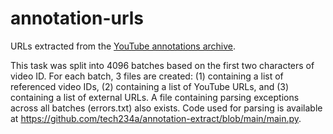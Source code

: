 # annotation-urls

URLs extracted from the [YouTube annotations archive](https://old.reddit.com/r/DataHoarder/comments/b7imx9/youtube_annotation_archive_annotation_data_from/).

This task was split into 4096 batches based on the first two characters of video ID. For each batch, 3 files are created: (1) containing a list of referenced video IDs, (2) containing a list of YouTube URLs, and (3) containing a list of external URLs. A file containing parsing exceptions across all batches (errors.txt) also exists. Code used for parsing is available at https://github.com/tech234a/annotation-extract/blob/main/main.py.
